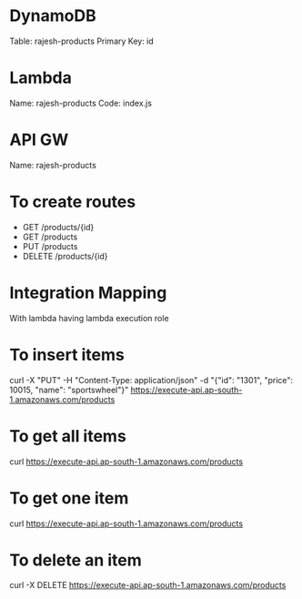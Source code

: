 # DynamoDB
Table: rajesh-products
Primary Key: id
# Lambda
Name: rajesh-products
Code: index.js
# API GW
Name: rajesh-products

# To create routes
- GET /products/{id}
- GET /products
- PUT /products
- DELETE /products/{id}

# Integration Mapping
With lambda having lambda execution role

# To insert items
 curl  -X "PUT" -H "Content-Type: application/json" -d "{\"id\": \"1301\", \"price\": 10015, \"name\": \"sportswheel\"}" https://execute-api.ap-south-1.amazonaws.com/products

# To get all items
curl  https://execute-api.ap-south-1.amazonaws.com/products
# To get one item
curl  https://execute-api.ap-south-1.amazonaws.com/products
# To delete an item
curl -X DELETE  https://execute-api.ap-south-1.amazonaws.com/products



